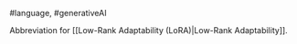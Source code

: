 #language, #generativeAI

Abbreviation for [[Low-Rank Adaptability (LoRA)|Low-Rank Adaptability]].

